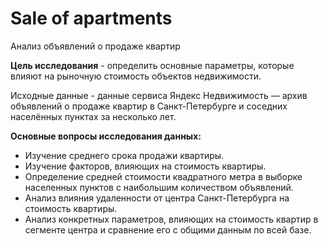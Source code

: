 # Sale of apartments
Анализ объявлений о продаже квартир

**Цель исследования** - определить основные параметры, которые влияют на рыночную стоимость объектов недвижимости.

Исходные данные - данные сервиса Яндекс Недвижимость — архив объявлений о продаже квартир в Санкт-Петербурге и соседних населённых пунктах за несколько лет.

**Основные вопросы исследования данных:**

- Изучение среднего срока продажи квартиры.
- Изучение факторов, влияющих на стоимость квартиры.
- Определение средней стоимости квадратного метра в выборке населенных пунктов с наибольшим количеством объявлений.
- Анализ влияния удаленности от центра Санкт-Петербурга на стоимость квартиры.
- Анализ конкретных параметров, влияющих на стоимость квартир в сегменте центра и сравнение его с общими данным по всей базе.
